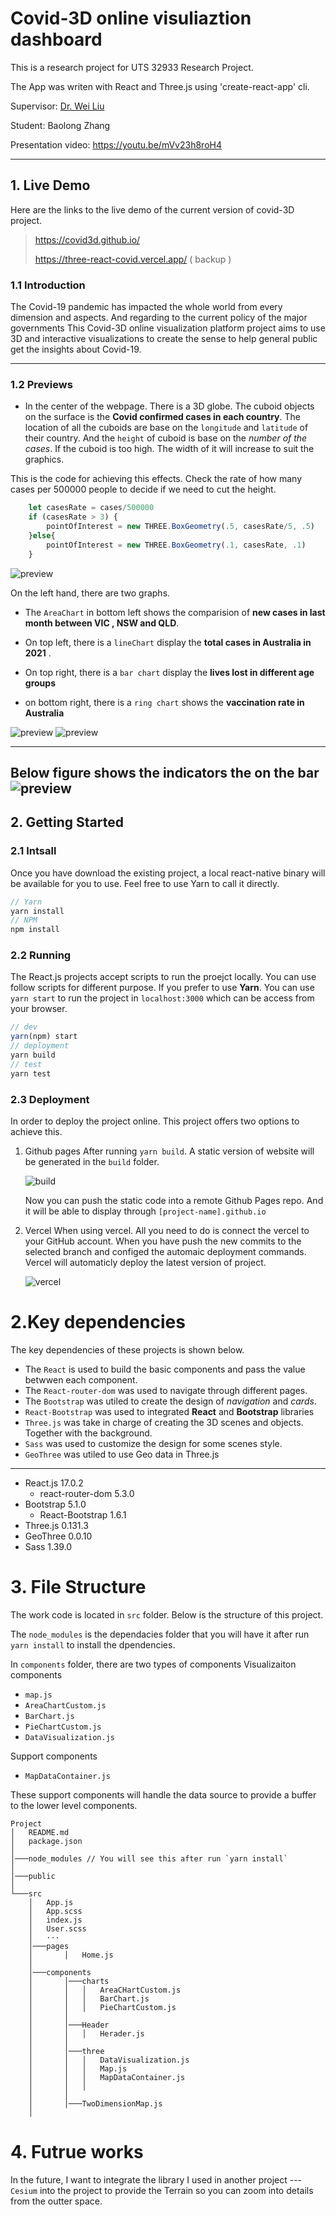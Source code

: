 # Covid-3D online visuliaztion dashboard

This is a research project for UTS 32933 Research Project.

The App was writen with React and Three.js using 'create-react-app' cli. 

Supervisor: [Dr. Wei Liu](https://www.uts.edu.au/staff/wei.liu)

Student: Baolong Zhang 

Presentation video: https://youtu.be/mVv23h8roH4

---

## 1. Live Demo
Here are the links to the live demo of the current version of covid-3D project.

>    
> https://covid3d.github.io/
> 
> https://three-react-covid.vercel.app/  ( backup )
>  
### 1.1 Introduction

The Covid-19 pandemic has impacted the whole world from every dimension and aspects. And regarding to the current policy of the major governments
This Covid-3D online visualization platform project aims to use 3D and interactive visualizations to create the sense to help general public get the insights about Covid-19.

---
### 1.2 Previews

- In the center of the webpage. There is a 3D globe. The cuboid objects on the surface is the **Covid confirmed cases in each country**. The location of all the cuboids are base on the `longitude` and `latitude` of their country. And the `height` of cuboid is base on the *number of the cases*. If the cuboid is too high. The width of it will increase to suit the graphics.

This is the code for achieving this effects. Check the rate of how many cases per 500000 people to decide if we need to cut the height.
```js
    let casesRate = cases/500000
    if (casesRate > 3) {
        pointOfInterest = new THREE.BoxGeometry(.5, casesRate/5, .5)
    }else{
        pointOfInterest = new THREE.BoxGeometry(.1, casesRate, .1)
    }
```

![preview](./public/record1.gif)


On the left hand, there are two graphs. 

- The `AreaChart` in bottom left shows the comparision of **new cases in last month between VIC , NSW and QLD**. 

- On top left, there is a `lineChart` display the **total cases in Australia in 2021** . 

- On top right, there is a `bar chart` display the **lives lost in different age groups**

- on bottom right, there is a `ring chart` shows the **vaccination rate in Australia**

![preview](./public/record2.gif)
![preview](./public/record3.gif)

---
Below figure shows the indicators the on the bar
![preview](./public/bigScreenshot.png)
---

## 2. Getting Started

### 2.1 Intsall
Once you have download the  existing project, a local react-native binary will be available for you to use. Feel free to use Yarn to call it directly.

``` js
// Yarn
yarn install
// NPM
npm install 
```
### 2.2 Running

The React.js projects accept scripts to run the proejct locally. You can use follow scripts for different purpose. If you prefer to use **Yarn**. You can use `yarn start` to run the project in `localhost:3000` which can be access from your browser.

```js
// dev
yarn(npm) start 
// deployment 
yarn build
// test
yarn test
```
### 2.3 Deployment

In order to deploy the project online. This project offers two options to achieve this. 

1. Github pages
    After running `yarn build`. A static version of website will be generated in the `build` folder.

    ![build](./public/build.png)
    
    Now you can push the static code into a remote Github Pages repo. And it will be able to display through  `[project-name].github.io`

2. Vercel
   When using vercel. All you need to do is connect the vercel to your GitHub account. When you have push the new commits to the selected branch and configed the automaic deployment commands. Vercel will automaticly deploy the latest version of project.

   ![vercel](./public/vercel.png)





# 2.Key dependencies 

The key dependencies of these projects is shown below. 
- The `React` is used to build the basic components and pass the value betwwen each component. 
- The `React-router-dom` was used to navigate through different pages. 
- The `Bootstrap` was utiled to create the design of *navigation* and *cards*. 
- `React-Bootstrap` was used to integrated **React** and **Bootstrap** libraries
- `Three.js` was take in charge of creating the 3D scenes and objects. Together with the background.
- `Sass` was used to customize the design for some scenes style.
- `GeoThree` was utiled to use Geo data in Three.js

----

- React.js  17.0.2
  - react-router-dom 5.3.0
- Bootstrap 5.1.0
  - React-Bootstrap 1.6.1
- Three.js 0.131.3
- GeoThree 0.0.10
- Sass 1.39.0

# 3. File Structure
The work code is located in `src` folder. Below is the structure of this project. 

The `node_modules` is the dependacies folder that you will have it after run `yarn install` to install the dpendencies.

In `components` folder, there are two types of components 
Visualizaiton components 

- `map.js` 
- `AreaChartCustom.js` 
- `BarChart.js`
- `PieChartCustom.js` 
- `DataVisualization.js`

Support components 
- `MapDataContainer.js`

These support components will handle the data source to provide a buffer to the lower level components.

```
Project
│   README.md
│   package.json   
│
│───node_modules // You will see this after run `yarn install`
│
│───public
│          
└───src
    │   App.js
    │   App.scss
    │   index.js
    │   User.scss
    │   ···
    │───pages
    │       │   Home.js
    │        
    │───components
    │       │───charts
    │       │   │   AreaCHartCustom.js
    │       │   │   BarChart.js
    │       │   │   PieChartCustom.js
    │       │     
    │       │───Header
    │       │   │   Herader.js
    │       │      
    │       │───three
    │       │   │   DataVisualization.js
    │       │   │   Map.js
    │       │   │   MapDataContainer.js
    │       │   │   
    │       │   
    │       │───TwoDimensionMap.js
    │           
```

# 4. Futrue works

In the future, I want to integrate the library I used in another project --- `Cesium` into the project to provide the Terrain so you can zoom into details from the outter space.

